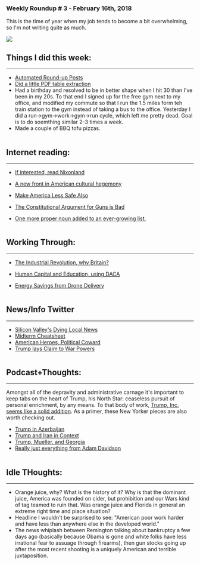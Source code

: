 ### Weekly Roundup # 3 - February 16th, 2018

This is the time of year when my job tends to become a bit overwhelming, so I'm not writing quite as much.  

![](https://farm5.staticflickr.com/4748/39455823734_ee6e89f7d1_z.jpg)


## Things I did this week:
------
* [Automated Round-up Posts](http://connorwaldoch.com/blog/2018/02/15/Automating-Round-up-Posts)
* [Did a little PDF table extraction](http://connorwaldoch.com/blog/2018/02/11/Metra-Rail-PDF-Precursor)
* Had a birthday and resolved to be in better shape when I hit 30 than I've been in my 20s. To that end I signed up for the free gym next to my office, and modified my commute so that I run the 1.5 miles form teh train station to the gym instead of taking a bus to the office. Yesterday I did a run->gym->work->gym->run cycle, which left me pretty dead. Goal is to do soemthing similar 2-3 times a week.
* Made a couple of BBQ tofu pizzas. 

![]()
## Internet reading:
------
* [If interested, read Nixonland](https://www.newyorker.com/magazine/2018/01/08/lessons-from-the-election-of-1968/amp?__twitter_impression=true)

* [A new front in American cultural hegemony](https://www.theringer.com/platform/amp/2018/2/9/16994210/podcasts-soft-diplomacy-donald-trump-america?__twitter_impression=true)

* [Make America Less Safe Also](https://www.washingtonpost.com/amphtml/news/morning-mix/wp/2018/02/14/an-immigrant-called-9-1-1-to-report-a-crime-police-took-him-to-ice-in-handcuffs/?__twitter_impression=true)

* [The Constitutional Argument for Guns is Bad](http://www.nybooks.com/articles/1995/09/21/to-keep-and-bear-arms/)

* [One more proper noun added to an ever-growing list.](https://www.washingtonpost.com/national/after-newtown-shooting-mourning-parents-enter-into-the-lonely-quiet/2013/06/08/0235a882-cd32-11e2-9f1a-1a7cdee20287_story.html?utm_term=.c7a6169871b8)

![]()
## Working Through:
------
* [The Industrial Revolution, why Britain?](http://www.bradford-delong.com/2018/02/reading-robert-allen-2009-the-british-industrial-revolution-in-global-perspective.html)

* [Human Capital and Education, using DACA](http://www.nber.org/papers/w24315?utm_campaign=ntw&utm_medium=email&utm_source=ntw)

* [Energy Savings from Drone Delivery](https://www.nature.com/articles/s41467-017-02411-5)

![]()
## News/Info Twitter
------
* [Silicon Valley's Dying Local News](https://twitter.com/jowens510/status/961818017637154817)
* [Midterm Cheatsheet](https://twitter.com/natesilver538/status/963621445782986752)
* [American Heroes, Political Coward](https://twitter.com/emilyhholden/status/964300607589879808)
* [Trump lays Claim to War Powers](https://twitter.com/charlie_savage/status/964150712807710720)

![]()
## Podcast+Thoughts:
------
Amongst all of the depravity and administrative carnage it's important to keep tabs on the heart of Trump, his North Star: ceaseless pursuit of personal enrichment, by any means. To that body of work, [Trump, Inc. seems like a solid addition](https://www.propublica.org/series/trump-inc). As a primer, these New Yorker pieces are also worth checking out.

* [Trump in Azerbaijan ](https://twitter.com/jowens510/status/961818017637154817)
* [Trump and Iran in Context](https://twitter.com/natesilver538/status/963621445782986752)
* [Trump, Mueller, and Georgia](https://twitter.com/emilyhholden/status/964300607589879808)
* [Really just everything from Adam Davidson](https://www.newyorker.com/contributors/adam-davidson)

![]()
## Idle THoughts:
------
* Orange juice, why? What is the history of it? Why is that the dominant juice, America was founded on cider, but prohibition and our Wars kind of tag teamed to ruin that. Was orange juice and Florida in general an extreme right time and place situation?
* Headline I wouldn't be surprised to see: "American poor work harder and have less than anywhere else in the developed world."
* The news whiplash between Remington talking about bankruptcy a few days ago (basically because Obama is gone and white folks have less irrational fear to assuage through firearms), then gun stocks going up after the most recent shooting is a uniquely American and terrible juxtaposition. 


